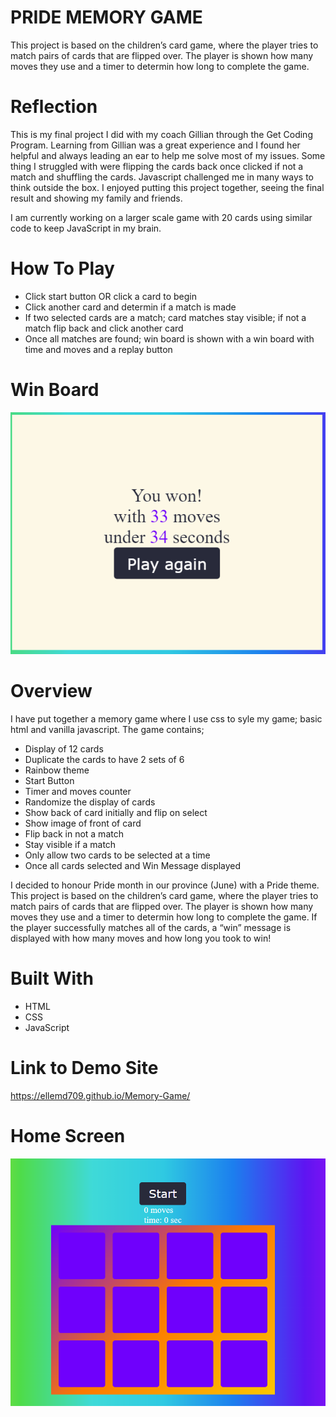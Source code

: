 # PRIDE MEMORY GAME
This project is based on the children’s card game, where the player tries to match pairs of cards that are flipped over. The player is shown how many moves they use and a timer to determin how long to complete the game.


# Reflection
This is my final project I did with my coach Gillian through the Get Coding Program. 
Learning from Gillian was a great experience and I found her helpful and always leading an ear to help me solve most of my issues. Some thing I struggled with were flipping the cards back once clicked if not a match and shuffling the cards. 
Javascript challenged me in many ways to think outside the box. 
I enjoyed putting this project together, seeing the final result and showing my family and friends.

I am currently working on a larger scale game with 20 cards using similar code to keep JavaScript in my brain. 


# How To Play

- Click start button OR click a card to begin
- Click another card and determin if  a match is made
- If two selected cards are a match; card matches stay visible; if not a match flip back and click another card
- Once all matches are found; win board is shown with a win board with time and moves and a replay button

# Win Board
 ![alt text](/images/win.png)


# Overview

I have put together a memory game where I use css to syle my game; basic html and vanilla javascript.
The game contains; 

- Display of 12 cards 
- Duplicate the cards to have 2 sets of 6
- Rainbow theme
- Start Button
- Timer and moves counter 
- Randomize the display of cards
- Show back of card initially and flip on select
- Show image of front of card 
- Flip back in not a match
- Stay visible if a match 
- Only allow two cards to be selected at a time
- Once all cards selected and Win Message displayed 

I decided to honour Pride month in our province (June) with a Pride theme. 
This project is based on the children’s card game, where the player tries to match pairs of cards that are flipped over. The player is shown how many moves they use and a timer to determin how long to complete the game. 
If the player successfully matches all of the cards, a “win” message is displayed with how many moves and how long you took to win! 



# Built With
- HTML
- CSS
- JavaScript

# Link to Demo Site
https://ellemd709.github.io/Memory-Game/


# Home Screen 
![alt text](/images/homescreen.png)
